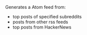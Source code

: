 Generates a Atom feed from:
- top posts of specified subreddits
- posts from other rss feeds
- top posts from HackerNews
